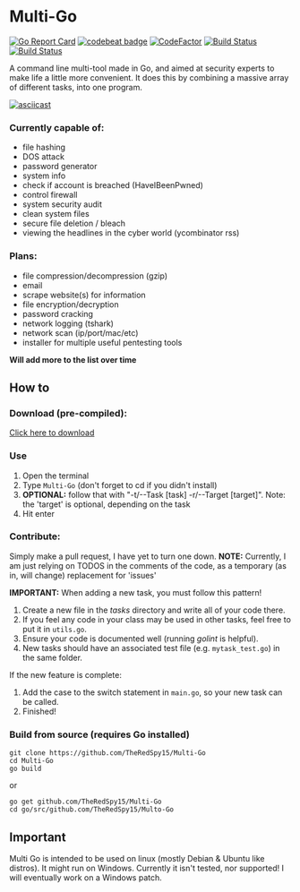 # Multi-Go

[![Go Report Card](https://goreportcard.com/badge/github.com/TheRedSpy15/Multi-Go)](https://goreportcard.com/report/github.com/TheRedSpy15/Multi-Go)
[![codebeat badge](https://codebeat.co/badges/d6180a76-99be-4013-a0c2-0e4bcf0b9655)](https://codebeat.co/projects/github-com-theredspy15-multi-go-master)
[![CodeFactor](https://www.codefactor.io/repository/github/theredspy15/multi-go/badge)](https://www.codefactor.io/repository/github/theredspy15/multi-go)
[![Build Status](https://travis-ci.com/TheRedSpy15/Multi-Go.svg?branch=master)](https://travis-ci.com/TheRedSpy15/Multi-Go)
[![Build Status](https://semaphoreci.com/api/v1/theredspy15/multi-go/branches/master/shields_badge.svg)](https://semaphoreci.com/theredspy15/multi-go)

A command line multi-tool made in Go, and aimed at security experts to make life a little more convenient. It does this by combining a massive array of different tasks, into one program.

[![asciicast](https://asciinema.org/a/209295.png)](https://asciinema.org/a/209295)

### Currently capable of:
- file hashing
- DOS attack
- password generator
- system info
- check if account is breached (HaveIBeenPwned)
- control firewall
- system security audit
- clean system files
- secure file deletion / bleach
- viewing the headlines in the cyber world (ycombinator rss)

### Plans:
- file compression/decompression (gzip)
- email
- scrape website(s) for information
- file encryption/decryption
- password cracking
- network logging (tshark)
- network scan (ip/port/mac/etc)
- installer for multiple useful pentesting tools

**Will add more to the list over time**

## How to

### Download (pre-compiled):
[Click here to download](https://github.com/TheRedSpy15/Multi-Go/releases/download/0.6.1/MultiGo_0_6_1)

### Use
1. Open the terminal
2. Type `Multi-Go` (don't forget to cd if you didn't install)
3. **OPTIONAL:** follow that with "-t/--Task [task] -r/--Target [target]". Note: the 'target' is optional, depending on the task
4. Hit enter

### Contribute:
Simply make a pull request, I have yet to turn one down.
**NOTE:** Currently, I am just relying on TODOS in the comments of the code, as a temporary (as in, will change) replacement for 'issues'

**IMPORTANT:** When adding a new task, you must follow this pattern!
1. Create a new file in the *tasks* directory and write all of your code there.
3. If you feel any code in your class may be used in other tasks, feel free to put it in `utils.go`.
4. Ensure your code is documented well (running *golint* is helpful).
5. New tasks should have an associated test file (e.g. `mytask_test.go`) in the same folder.

If the new feature is complete:
1. Add the case to the switch statement in `main.go`, so your new task can be called.
2. Finished!

### Build from source (requires Go installed)
```
git clone https://github.com/TheRedSpy15/Multi-Go
cd Multi-Go
go build
```
or
```
go get github.com/TheRedSpy15/Multi-Go
cd go/src/github.com/TheRedSpy15/Multo-Go
```


## Important
Multi Go is intended to be used on linux (mostly Debian & Ubuntu like distros). It might run on Windows. Currently it isn't tested, nor supported! I will eventually work on a Windows patch.
